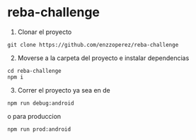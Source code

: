 # reba-challenge

1. Clonar el proyecto

```
git clone https://github.com/enzzoperez/reba-challenge
```

2. Moverse a la carpeta del proyecto e instalar dependencias

```
cd reba-challenge
npm i
```

3. Correr el proyecto ya sea en de

```
npm run debug:android

```

o para produccion 

```
npm run prod:android

```
